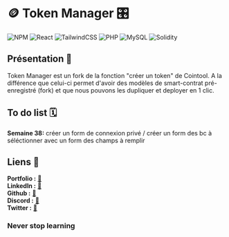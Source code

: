 # 🪙 Token Manager 🎛️

![NPM](https://img.shields.io/badge/NPM-%23CB3837.svg?style=for-the-badge&logo=npm&logoColor=white)
![React](https://img.shields.io/badge/react-%2320232a.svg?style=for-the-badge&logo=react&logoColor=%2361DAFB)
![TailwindCSS](https://img.shields.io/badge/tailwindcss-%2338B2AC.svg?style=for-the-badge&logo=tailwind-css&logoColor=white)
![PHP](https://img.shields.io/badge/php-%23777BB4.svg?style=for-the-badge&logo=php&logoColor=white)
![MySQL](https://img.shields.io/badge/mysql-%2300f.svg?style=for-the-badge&logo=mysql&logoColor=white)
![Solidity](https://img.shields.io/badge/Solidity-%23363636.svg?style=for-the-badge&logo=solidity&logoColor=white)

## Présentation 🧾

Token Manager est un fork de la fonction "créer un token" de Cointool. A la différence que celui-ci permet d'avoir des modèles de smart-contrat pré-enregistré (fork) et que nous pouvons les dupliquer et deployer en 1 clic. 

## To do list 🗓️

**Semaine 38:** créer un form de connexion privé / créer un form des bc à séléctionner avec un form des champs à remplir 

## Liens 🔗

**Portfolio :** [🧷](https://gourdy-portfolio.fr/)  
**LinkedIn :** [🧷](https://www.linkedin.com/in/gautier-gourdy/)  
**Github :** [🧷](https://github.com/des3yeur)  
**Discord :** [🧷](https://discord.com/users/0xdes3yeur)  
**Twitter :** [🧷](https://twitter.com/0xdes3yeur)  

### Never stop learning
